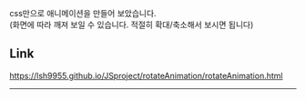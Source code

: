 css만으로 애니메이션을 만들어 보았습니다.  
(화면에 따라 깨져 보일 수 있습니다.
적절히 확대/축소해서 보시면 됩니다)

## Link

https://lsh9955.github.io/JSproject/rotateAnimation/rotateAnimation.html

---
